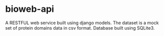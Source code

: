 # bioweb-api
A RESTFUL web service built using django models. The dataset is a mock set of protein domains data in csv format. Database built using SQLite3.
